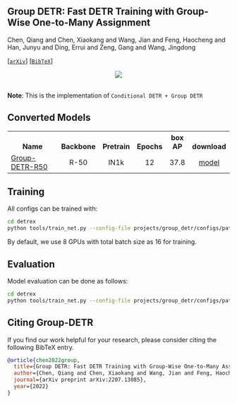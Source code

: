 ## Group DETR: Fast DETR Training with Group-Wise One-to-Many Assignment

Chen, Qiang and Chen, Xiaokang and Wang, Jian and Feng, Haocheng and Han, Junyu and Ding, Errui and Zeng, Gang and Wang, Jingdong

[[`arXiv`](https://arxiv.org/abs/2207.13085)] [[`BibTeX`](#citing-group-detr)]

<div align="center">
  <img src="./assets/group_detr_arch.png"/>
</div><br/>

**Note**: This is the implementation of `Conditional DETR + Group DETR`

## Converted Models
<table><tbody>
<!-- START TABLE -->
<!-- TABLE HEADER -->
<th valign="bottom">Name</th>
<th valign="bottom">Backbone</th>
<th valign="bottom">Pretrain</th>
<th valign="bottom">Epochs</th>
<th valign="bottom">box<br/>AP</th>
<th valign="bottom">download</th>
<!-- TABLE BODY -->
<!-- ROW: dn_detr_r50_50ep -->
 <tr><td align="left"><a href="configs/dn_detr_r50_dc5_50ep.py">Group-DETR-R50</a></td>
<td align="center">R-50</td>
<td align="center">IN1k</td>
<td align="center">12</td>
<td align="center">37.8</td>
<td align="center"> <a href="https://github.com/IDEA-Research/detrex-storage/releases/download/v0.4.0/converted_group_detr_r50_12ep.pth">model</a></td>
</tr>
</tr>
</tbody></table>

## Training
All configs can be trained with:
```bash
cd detrex
python tools/train_net.py --config-file projects/group_detr/configs/path/to/config.py --num-gpus 8
```
By default, we use 8 GPUs with total batch size as 16 for training.

## Evaluation
Model evaluation can be done as follows:
```bash
cd detrex
python tools/train_net.py --config-file projects/group_detr/configs/path/to/config.py --eval-only train.init_checkpoint=/path/to/model_checkpoint
```

## Citing Group-DETR
If you find our work helpful for your research, please consider citing the following BibTeX entry.

```BibTex
@article{chen2022group,
  title={Group DETR: Fast DETR Training with Group-Wise One-to-Many Assignment},
  author={Chen, Qiang and Chen, Xiaokang and Wang, Jian and Feng, Haocheng and Han, Junyu and Ding, Errui and Zeng, Gang and Wang, Jingdong},
  journal={arXiv preprint arXiv:2207.13085},
  year={2022}
}
```
